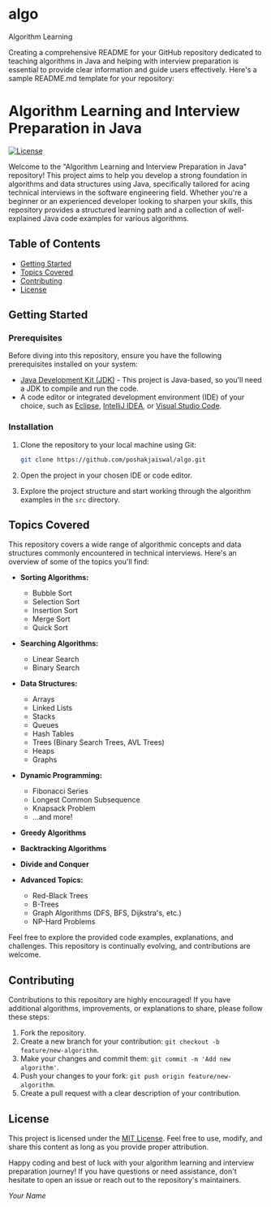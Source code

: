 # algo
Algorithm Learning


Creating a comprehensive README for your GitHub repository dedicated to teaching algorithms in Java and helping with interview preparation is essential to provide clear information and guide users effectively. Here's a sample README.md template for your repository:

# Algorithm Learning and Interview Preparation in Java

[![License](https://img.shields.io/badge/license-MIT-blue.svg)](LICENSE)

Welcome to the "Algorithm Learning and Interview Preparation in Java" repository! This project aims to help you develop a strong foundation in algorithms and data structures using Java, specifically tailored for acing technical interviews in the software engineering field. Whether you're a beginner or an experienced developer looking to sharpen your skills, this repository provides a structured learning path and a collection of well-explained Java code examples for various algorithms.

## Table of Contents

- [Getting Started](#getting-started)
- [Topics Covered](#topics-covered)
- [Contributing](#contributing)
- [License](#license)

## Getting Started

### Prerequisites

Before diving into this repository, ensure you have the following prerequisites installed on your system:

- [Java Development Kit (JDK)](https://www.oracle.com/java/technologies/javase-downloads.html) - This project is Java-based, so you'll need a JDK to compile and run the code.
- A code editor or integrated development environment (IDE) of your choice, such as [Eclipse](https://www.eclipse.org/), [IntelliJ IDEA](https://www.jetbrains.com/idea/), or [Visual Studio Code](https://code.visualstudio.com/).

### Installation

1. Clone the repository to your local machine using Git:

   ```bash
   git clone https://github.com/poshakjaiswal/algo.git
   ```

2. Open the project in your chosen IDE or code editor.

3. Explore the project structure and start working through the algorithm examples in the `src` directory.

## Topics Covered

This repository covers a wide range of algorithmic concepts and data structures commonly encountered in technical interviews. Here's an overview of some of the topics you'll find:

- **Sorting Algorithms:**
    - Bubble Sort
    - Selection Sort
    - Insertion Sort
    - Merge Sort
    - Quick Sort

- **Searching Algorithms:**
    - Linear Search
    - Binary Search

- **Data Structures:**
    - Arrays
    - Linked Lists
    - Stacks
    - Queues
    - Hash Tables
    - Trees (Binary Search Trees, AVL Trees)
    - Heaps
    - Graphs

- **Dynamic Programming:**
    - Fibonacci Series
    - Longest Common Subsequence
    - Knapsack Problem
    - ...and more!

- **Greedy Algorithms**
- **Backtracking Algorithms**
- **Divide and Conquer**

- **Advanced Topics:**
    - Red-Black Trees
    - B-Trees
    - Graph Algorithms (DFS, BFS, Dijkstra's, etc.)
    - NP-Hard Problems

Feel free to explore the provided code examples, explanations, and challenges. This repository is continually evolving, and contributions are welcome.

## Contributing

Contributions to this repository are highly encouraged! If you have additional algorithms, improvements, or explanations to share, please follow these steps:

1. Fork the repository.
2. Create a new branch for your contribution: `git checkout -b feature/new-algorithm`.
3. Make your changes and commit them: `git commit -m 'Add new algorithm'`.
4. Push your changes to your fork: `git push origin feature/new-algorithm`.
5. Create a pull request with a clear description of your contribution.

## License

This project is licensed under the [MIT License](LICENSE). Feel free to use, modify, and share this content as long as you provide proper attribution.

Happy coding and best of luck with your algorithm learning and interview preparation journey! If you have questions or need assistance, don't hesitate to open an issue or reach out to the repository's maintainers.

_Your Name_
